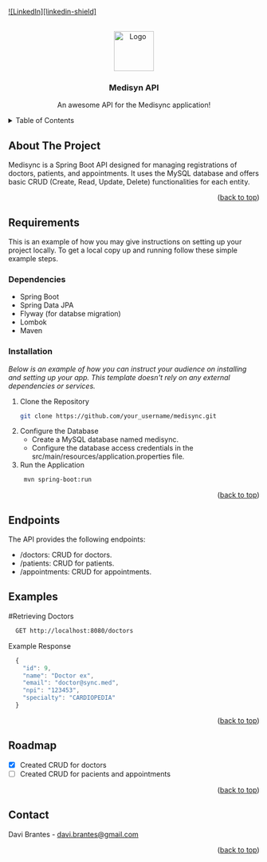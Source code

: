 
<a name="readme-top"></a>

[![LinkedIn][linkedin-shield]][linkedin-url]



<!-- PROJECT LOGO -->
<br />
<div align="center">
  <a href="https://github.com/othneildrew/Best-README-Template">
    <img src="images/logo.png" alt="Logo" width="80" height="80">
  </a>

  <h3 align="center">Medisyn API</h3>

  <p align="center">
    An awesome API for the Medisync application!
    <!-- <br />
    <a href="https://github.com/othneildrew/Best-README-Template"><strong>Explore the docs »</strong></a>
    <br /> -->
  </p>
</div>



<!-- TABLE OF CONTENTS -->
<details>
  <summary>Table of Contents</summary>
  <ol>
    <li>
      <a href="#about-the-project">About The Project</a>
    </li>
    <li>
      <a href="#getting-started">Requirements</a>
      <ul>
        <li><a href="#prerequisites">Prerequisites</a></li>
        <li><a href="#installation">Installation</a></li>
      </ul>
    </li>
    <li><a href="#usage">Usage</a></li>
    <li><a href="#roadmap">Roadmap</a></li>
    <li><a href="#contact">Contact</a></li>
  </ol>
</details>



<!-- ABOUT THE PROJECT -->
## About The Project


Medisync is a Spring Boot API designed for managing registrations of doctors, patients, and appointments. It uses the MySQL database and offers basic CRUD (Create, Read, Update, Delete) functionalities for each entity.

<p align="right">(<a href="#readme-top">back to top</a>)</p>

<!-- Requirements-->
## Requirements

This is an example of how you may give instructions on setting up your project locally.
To get a local copy up and running follow these simple example steps.

### Dependencies

* Spring Boot
* Spring Data JPA
* Flyway (for databse migration)
* Lombok
* Maven


### Installation

_Below is an example of how you can instruct your audience on installing and setting up your app. This template doesn't rely on any external dependencies or services._

1. Clone the Repository
   ```sh
   git clone https://github.com/your_username/medisync.git
   ```
2. Configure the Database
   * Create a MySQL database named medisync.
   * Configure the database access credentials in the src/main/resources/application.properties file.
3. Run the Application
   ```sh
    mvn spring-boot:run
   ```

<p align="right">(<a href="#readme-top">back to top</a>)</p>



<!-- USAGE EXAMPLES -->
## Endpoints

The API provides the following endpoints:

* /doctors: CRUD for doctors.
* /patients: CRUD for patients.
* /appointments: CRUD for appointments.

## Examples

#Retrieving Doctors
```sh
  GET http://localhost:8080/doctors
```

Example Response
```js
  {
    "id": 9,
    "name": "Doctor ex",
    "email": "doctor@sync.med",
    "npi": "123453",
    "specialty": "CARDIOPEDIA"
  }
```
<p align="right">(<a href="#readme-top">back to top</a>)</p>



<!-- ROADMAP -->
## Roadmap

- [x] Created CRUD for doctors
- [ ] Created CRUD for pacients and appointments

<p align="right">(<a href="#readme-top">back to top</a>)</p>



<!-- CONTACT -->
## Contact

Davi Brantes  - davi.brantes@gmail.com


<p align="right">(<a href="#readme-top">back to top</a>)</p>



[linkedin-url]: https://www.linkedin.com/in/davi-brantes/